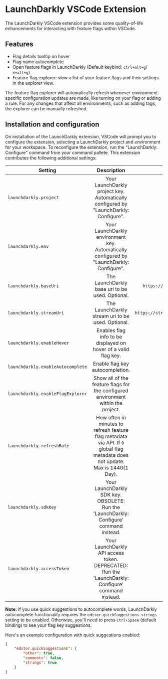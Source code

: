 # LaunchDarkly VSCode Extension

The LaunchDarkly VSCode extension provides some quality-of-life enhancements for interacting with feature flags within VSCode.

## Features

- Flag details tooltip on hover
- Flag name autocomplete
- Open feature flags in LaunchDarkly (Default keybind: `ctrl+alt+g`/`⌘+alt+g`)
- Feature flag explorer: view a list of your feature flags and their settings in the explorer view.

The feature flag explorer will automatically refresh whenever environment-specific configuration updates are made, like turning on your flag or adding a rule. For any changes that affect all environments, such as adding tags, the explorer can be manually refreshed.

## Installation and configuration

On installation of the LaunchDarkly extension, VSCode will prompt you to configure the extension, selecting a LaunchDarkly project and environment for your workspace. To reconfigure the extension, run the "LaunchDarkly: Configure" command from your command pallete.
This extension contributes the following additional settings:

| Setting                           |                                            Description                                             |                     Default value |
| --------------------------------- | :------------------------------------------------------------------------------------------------: | --------------------------------: |
| `launchdarkly.project`            |       Your LaunchDarkly project key. Automatically configured by "LaunchDarkly: Configure".        |                       `undefined` |
| `launchdarkly.env`                |     Your LaunchDarkly environment key. Automatically configured by "LaunchDarkly: Configure".      |                       `undefined` |
| `launchdarkly.baseUri`            |                          The LaunchDarkly base uri to be used. Optional.                           |    `https://app.launchdarkly.com` |
| `launchdarkly.streamUri`          |                         The LaunchDarkly stream uri to be used. Optional.                          | `https://stream.launchdarkly.com` |
| `launchdarkly.enableHover`        |                  Enables flag info to be displayed on hover of a valid flag key.                   |                            `true` |
| `launchdarkly.enableAutocomplete` |                                  Enable flag key autocompletion.                                   |                            `true` |
| `launchdarkly.enableFlagExplorer`	|           Show all of the feature flags for the configured environment within the project.         |                            `true` |
| `launchdarkly.refreshRate`		|		How often in minutes to refresh feature flag metadata via API. If `0` global flag metadata does not update. Max is 1440(1 Day). | `120` |
| `launchdarkly.sdkKey`             |      Your LaunchDarkly SDK key. OBSOLETE: Run the 'LaunchDarkly: Configure' command instead.       |                       `undefined` |
| `launchdarkly.accessToken`        | Your LaunchDarkly API access token. DEPRECATED: Run the 'LaunchDarkly: Configure' command instead. |                       `undefined` |

**Note:** If you use quick suggestions to autocomplete words, LaunchDarkly autocomplete functionality requires the `editor.quickSuggestions.strings` setting to be enabled. Otherwise, you'll need to press `Ctrl+Space` (default binding) to see your flag key suggestions.

Here's an example configuration with quick suggestions enabled:

```json
{
	"editor.quickSuggestions": {
		"other": true,
		"comments": false,
		"strings": true
	}
}
```
